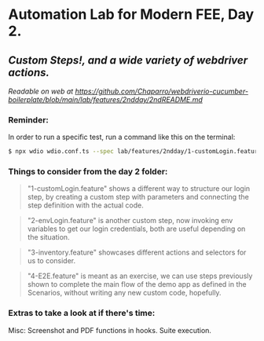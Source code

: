 # Automation Lab for Modern FEE, Day 2.
## _Custom Steps!, and a wide variety of webdriver actions._

_Readable on web at https://github.com/Chaparro/webdriverio-cucumber-boilerplate/blob/main/lab/features/2ndday/2ndREADME.md_


### Reminder:

In order to run a specific test, run a command like this on the terminal:

```sh
$ npx wdio wdio.conf.ts --spec lab/features/2ndday/1-customLogin.feature
```


### Things to consider from the day 2 folder:

> "1-customLogin.feature" shows a different way to structure our login step, by creating a custom step with parameters and connecting the step definition with the actual code.

> "2-envLogin.feature" is another custom step, now invoking env variables to get our login credentials, both are useful depending on the situation.

> "3-inventory.feature" showcases different actions and selectors for us to consider.

> "4-E2E.feature" is meant as an exercise, we can use steps previously shown to complete the main flow of the demo app as defined in the Scenarios, without writing any new custom code, hopefully.


### Extras to take a look at if there's time:

Misc: Screenshot and PDF functions in hooks.
Suite execution.

